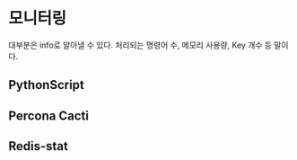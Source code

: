 # 모니터링

대부분은 info로 알아낼 수 있다. 처리되는 명령어 수, 메모리 사용량, Key 개수 등 말이다.

## PythonScript
## Percona Cacti
## Redis-stat